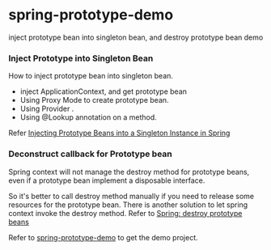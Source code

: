 # spring-prototype-demo
inject prototype bean into singleton bean, and destroy prototype bean demo




### Inject Prototype into Singleton Bean

How to inject prototype bean into singleton bean.

- inject ApplicationContext, and get prototype bean 
- Using Proxy Mode to create prototype bean.
- Using Provider .
- Using @Lookup annotation on a method.

Refer [Injecting Prototype Beans into a Singleton Instance in Spring](<https://www.baeldung.com/spring-inject-prototype-bean-into-singleton>)

### Deconstruct callback for Prototype  bean

Spring context will not manage the destroy method for prototype beans, even if a prototype bean implement a disposable interface.

So it's better to call destroy method  manually if you need to release some resources for the prototype bean. There is another solution to let spring context invoke the destroy method. Refer to [Spring: destroy prototype beans](http://iryndin.net/post/spring_destroy_prototype_beans/) 



Refer to [spring-prototype-demo](<https://github.com/zengbiaobiao/spring-prototype-demo>) to get the demo project.
